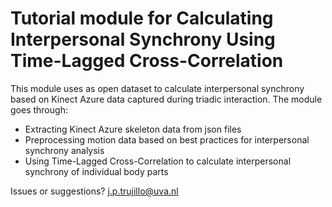 # Tutorial module for Calculating Interpersonal Synchrony Using Time-Lagged Cross-Correlation

This module uses as open dataset to calculate interpersonal synchrony based on Kinect Azure data captured during triadic interaction. The module goes through:
- Extracting Kinect Azure skeleton data from json files
- Preprocessing motion data based on best practices for interpersonal synchrony analysis
- Using Time-Lagged Cross-Correlation to calculate interpersonal synchrony of individual body parts 


Issues or suggestions? j.p.trujillo@uva.nl 

